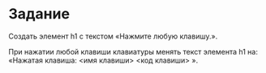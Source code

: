 # Задание

Создать элемент h1 с текстом «Нажмите любую клавишу.».

  При нажатии любой клавиши клавиатуры менять текст элемента h1 на:
 «Нажатая клавиша: <имя клавиши> <код клавиши> ».